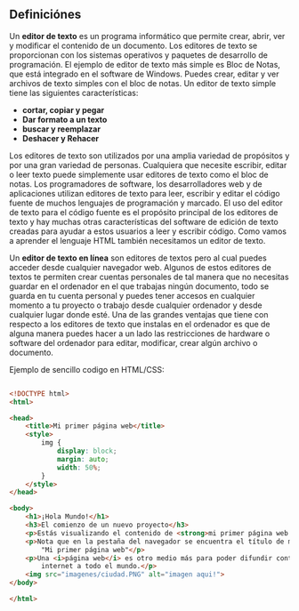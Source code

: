 ## Definiciónes


Un **editor de texto** es un programa informático que permite crear, abrir, ver y modificar el
contenido de un documento. Los editores de texto se proporcionan con los sistemas
operativos y paquetes de desarrollo de programación. El ejemplo de editor de texto más
simple es Bloc de Notas, que está integrado en el software de Windows. Puedes crear,
editar y ver archivos de texto simples con el bloc de notas.
Un editor de texto simple tiene las siguientes características:

+ **cortar, copiar y pegar**
+ **Dar formato a un texto**
+ **buscar y reemplazar**
+ **Deshacer y Rehacer**

Los editores de texto son utilizados por una amplia variedad de propósitos y por una
gran variedad de personas. Cualquiera que necesite escribir, editar o leer texto puede
simplemente usar editores de texto como el bloc de notas. Los programadores de
software, los desarrolladores web y de aplicaciones utilizan editores de texto para leer,
escribir y editar el código fuente de muchos lenguajes de programación y marcado. El
uso del editor de texto para el código fuente es el propósito principal de los editores de
texto y hay muchas otras características del software de edición de texto creadas para
ayudar a estos usuarios a leer y escribir código. Como vamos a aprender el lenguaje
HTML también necesitamos un editor de texto.

Un **editor de texto en línea** son editores de textos pero al cual puedes acceder desde
cualquier navegador web. Algunos de estos editores de textos te permiten crear cuentas
personales de tal manera que no necesitas guardar en el ordenador en el que trabajas
ningún documento, todo se guarda en tu cuenta personal y puedes tener accesos en
cualquier momento a tu proyecto o trabajo desde cualquier ordenador y desde cualquier
lugar donde esté. Una de las grandes ventajas que tiene con respecto a los editores de
texto que instalas en el ordenador es que de alguna manera puedes hacer a un lado las
restricciones de hardware o software del ordenador para editar, modificar, crear algún
archivo o documento.

Ejemplo de sencillo codigo en HTML/CSS:

```html

<!DOCTYPE html>
<html>

<head>
    <title>Mi primer página web</title>
    <style>
        img {
            display: block;
            margin: auto;
            width: 50%;
        }
    </style>
</head>

<body>
    <h1>¡Hola Mundo!</h1>
    <h3>El comienzo de un nuevo proyecto</h3>
    <p>Estás visualizando el contenido de <strong>mi primer página web.</strong></p>
    <p>Nota que en la pestaña del navegador se encuentra el título de mi página llamada:
        "Mi primer página web"</p>
    <p>Una <i>página web</i> es otro medio más para poder difundir contenido por
        internet a todo el mundo.</p>
    <img src="imagenes/ciudad.PNG" alt="imagen aqui!">
</body>

</html>

```
